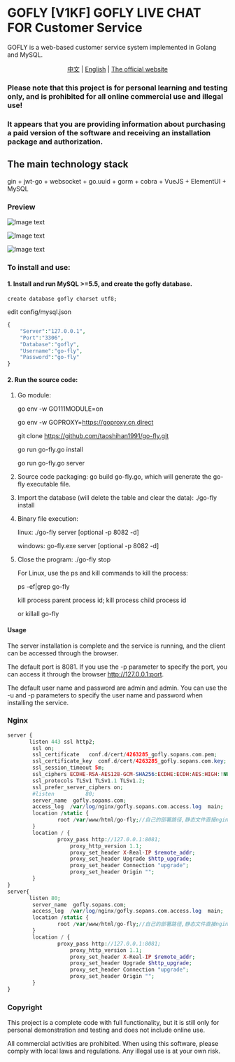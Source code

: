# <b>GOFLY</b> [V1KF] GOFLY LIVE CHAT FOR Customer Service

GOFLY is a web-based customer service system implemented in Golang and MySQL.

<p align="center">
<a href="readme.md">中文</a> |
<a href="readme_en.md">English</a> |
<a href="https://gofly.v1kf.com">The official website</a>
</p>


### Please note that this project is for personal learning and testing only, and is prohibited for all online commercial use and illegal use!

### It appears that you are providing information about purchasing a paid version of the software and receiving an installation package and authorization. 

## The main technology stack
gin + jwt-go + websocket + go.uuid + gorm + cobra + VueJS + ElementUI + MySQL

### Preview

![Image text](https://img2022.cnblogs.com/blog/726254/202211/726254-20221108002459990-32759129.png)

![Image text](https://img2022.cnblogs.com/blog/726254/202211/726254-20221108002516168-1465488645.png)

![Image text](https://img2022.cnblogs.com/blog/726254/202211/726254-20221108002619691-1817390882.png)



### To install and use:


#### 1. Install and run MySQL >=5.5, and create the gofly database.
 
    create database gofly charset utf8;
   
   edit config/mysql.json
```php
{
	"Server":"127.0.0.1",
	"Port":"3306",
	"Database":"gofly",
	"Username":"go-fly",
	"Password":"go-fly"
}
```
        
#### 2. Run the source code:

1. Go module:

   go env -w GO111MODULE=on
   
   go env -w GOPROXY=https://goproxy.cn,direct
   
   git clone https://github.com/taoshihan1991/go-fly.git
   
   go run go-fly.go install
   
   go run go-fly.go server

3. Source code packaging: go build go-fly.go, which will generate the go-fly executable file.

4. Import the database (will delete the table and clear the data): ./go-fly install

5. Binary file execution:
 
   linux:   ./go-fly server [optional  -p 8082 -d]
   
   windows: go-fly.exe server [optional  -p 8082 -d]

6. Close the program:
   ./go-fly stop  

    For Linux, use the ps and kill commands to kill the process:
    
    ps -ef|grep go-fly
    
    kill process parent process id; kill process child process id
   
    or  killall go-fly

#### Usage
The server installation is complete and the service is running, and the client can be accessed through the browser.

The default port is 8081. If you use the -p parameter to specify the port, you can access it through the browser http://127.0.0.1:port.

The default user name and password are admin and admin. You can use the -u and -p parameters to specify the user name and password when installing the service.
   


   
### Nginx

```php
server {
       listen 443 ssl http2;
        ssl on;
        ssl_certificate   conf.d/cert/4263285_gofly.sopans.com.pem;
        ssl_certificate_key  conf.d/cert/4263285_gofly.sopans.com.key;
        ssl_session_timeout 5m;
        ssl_ciphers ECDHE-RSA-AES128-GCM-SHA256:ECDHE:ECDH:AES:HIGH:!NULL:!aNULL:!MD5:!ADH:!RC4;
        ssl_protocols TLSv1 TLSv1.1 TLSv1.2;
        ssl_prefer_server_ciphers on;
        #listen          80; 
        server_name  gofly.sopans.com;
        access_log  /var/log/nginx/gofly.sopans.com.access.log  main;
        location /static {
                root /var/www/html/go-fly;//自己的部署路径,静态文件直接nginx响应
        }
        location / {
                proxy_pass http://127.0.0.1:8081;
                    proxy_http_version 1.1;
                    proxy_set_header X-Real-IP $remote_addr;
                    proxy_set_header Upgrade $http_upgrade;
                    proxy_set_header Connection "upgrade";
                    proxy_set_header Origin "";
        }
}
server{
       listen 80;
        server_name  gofly.sopans.com;
        access_log  /var/log/nginx/gofly.sopans.com.access.log  main;
        location /static {
                root /var/www/html/go-fly;//自己的部署路径,静态文件直接nginx响应
        }        
        location / {
                proxy_pass http://127.0.0.1:8081;
                    proxy_http_version 1.1;
                    proxy_set_header X-Real-IP $remote_addr;
                    proxy_set_header Upgrade $http_upgrade;
                    proxy_set_header Connection "upgrade";
                    proxy_set_header Origin "";
        }
}
```


### Copyright 

This project is a complete code with full functionality, but it is still only for personal demonstration and testing and does not include online use. 

All commercial activities are prohibited. When using this software, please comply with local laws and regulations. Any illegal use is at your own risk.
